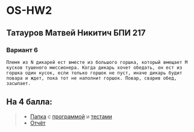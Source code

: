 # OS-HW2

## Татауров Матвей Никитич БПИ 217
### Вариант 6
`Племя из N дикарей ест вместе из большого горшка, который вмещает M кусков тушеного миссионера.
Когда дикарь хочет обедать, он ест из горшка один кусок, если
только горшок не пуст, иначе дикарь будит повара и ждет, пока
тот не наполнит горшок. Повар, сварив обед, засыпает. `

## На 4 балла:
> * [Папка](https://github.com/KcasTischaWattt/OS-HW2/tree/main/On%204) с [программой](https://github.com/KcasTischaWattt/OS-HW2/blob/main/On%204/program.c) и [тестами](https://github.com/KcasTischaWattt/OS-HW2/blob/main/On%204/Test4.png)
> * [Отчёт](https://github.com/KcasTischaWattt/OS-HW2/blob/main/On%204/readme.md)
